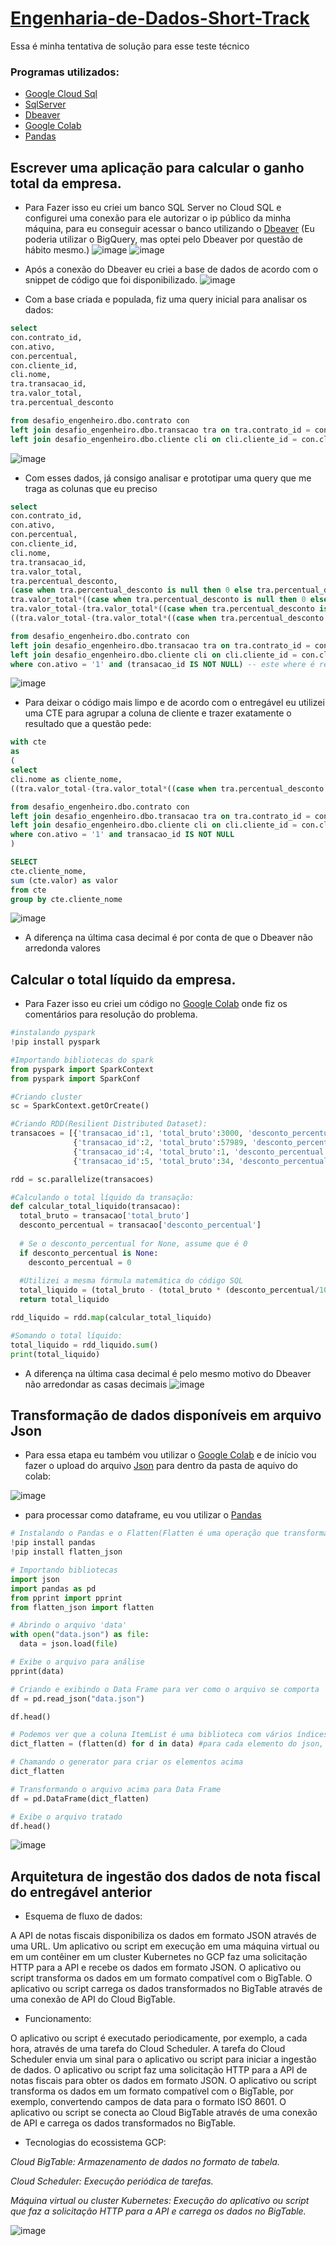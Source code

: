 # [Engenharia-de-Dados-Short-Track](https://github.com/AhirtonLopes/teste_eng_dados#teste---engenharia-de-dados-short-track)
Essa é minha tentativa de solução para esse teste técnico

### Programas utilizados:
* [Google Cloud Sql](https://cloud.google.com/sql?hl=pt-br)
* [SqlServer](https://www.microsoft.com/pt-br/sql-server)
* [Dbeaver](https://dbeaver.io/download/)
* [Google Colab](https://colab.research.google.com)
* [Pandas](https://pandas.pydata.org)

## Escrever uma aplicação para calcular o ganho total da empresa.
* Para Fazer isso eu criei um banco SQL Server no Cloud SQL e configurei uma conexão para ele autorizar o ip público da minha máquina, para eu conseguir acessar o banco utilizando o [Dbeaver](https://dbeaver.io/download/) (Eu poderia utilizar o BigQuery, mas optei pelo Dbeaver por questão de hábito mesmo.)
![image](https://user-images.githubusercontent.com/63296032/210666015-1137f48a-8002-482e-94a2-f0dce82c60e6.png)
![image](https://user-images.githubusercontent.com/63296032/210667663-b09e2865-fcf6-48fb-9e57-2f49a121dfc4.png)

* Após a conexão do Dbeaver eu criei a base de dados de acordo com o snippet de código que foi disponibilizado.
![image](https://user-images.githubusercontent.com/63296032/210668123-a10915c6-4082-4194-8080-17bebb8639c5.png)
* Com a base criada e populada, fiz uma query inicial para analisar os dados: 
```sql
select
con.contrato_id,
con.ativo,
con.percentual,
con.cliente_id,
cli.nome,
tra.transacao_id,
tra.valor_total,
tra.percentual_desconto

from desafio_engenheiro.dbo.contrato con
left join desafio_engenheiro.dbo.transacao tra on tra.contrato_id = con.contrato_id
left join desafio_engenheiro.dbo.cliente cli on cli.cliente_id = con.cliente_id
```
![image](https://user-images.githubusercontent.com/63296032/210669136-561d13a9-8b55-4211-a56d-20b44454067d.png)
* Com esses dados, já consigo analisar e prototipar uma query que me traga as colunas que eu preciso 
```sql
select
con.contrato_id,
con.ativo,
con.percentual,
con.cliente_id,
cli.nome,
tra.transacao_id,
tra.valor_total,
tra.percentual_desconto,
(case when tra.percentual_desconto is null then 0 else tra.percentual_desconto end) as percentual_de_desconto, -- criei essa coluna para facilitar o cálculo e fazer o tratamento do valor nulo que havia nessa coluna.
tra.valor_total*((case when tra.percentual_desconto is null then 0 else tra.percentual_desconto end)/100) as valor_descontado, -- para descobrir o valor descontado precisei utilizar uma fórmula matemática (valor total * (percentual_de_desconto/100))
tra.valor_total-(tra.valor_total*((case when tra.percentual_desconto is null then 0 else tra.percentual_desconto end)/100)) as valor_final, -- com o resultado acima, consigo saber o valor final subtraindo o valor total do valor descontado
((tra.valor_total-(tra.valor_total*((case when tra.percentual_desconto is null then 0 else tra.percentual_desconto end)/100)))*con.percentual)/100 as ganho -- assim, consigo calcular o ganho por cliente com outra fórmula ((valor_final * percentual))/100

from desafio_engenheiro.dbo.contrato con
left join desafio_engenheiro.dbo.transacao tra on tra.contrato_id = con.contrato_id
left join desafio_engenheiro.dbo.cliente cli on cli.cliente_id = con.cliente_id
where con.ativo = '1' and (transacao_id IS NOT NULL) -- este where é responsável por me trazer somente os contratos que estão ativos e não são valores nulos
```
![image](https://user-images.githubusercontent.com/63296032/210670377-48185ec4-ae85-41f9-aef3-683f0ad6b417.png)
* Para deixar o código mais limpo e de acordo com o entregável eu utilizei uma CTE para agrupar a coluna de cliente e trazer exatamente o resultado que a questão pede:
```sql
with cte
as
(
select
cli.nome as cliente_nome,
((tra.valor_total-(tra.valor_total*((case when tra.percentual_desconto is null then 0 else tra.percentual_desconto end)/100)))*con.percentual)/100 as valor -- aqui todas as fórmulas do código anterior estão agrupadas em uma única linha

from desafio_engenheiro.dbo.contrato con
left join desafio_engenheiro.dbo.transacao tra on tra.contrato_id = con.contrato_id
left join desafio_engenheiro.dbo.cliente cli on cli.cliente_id = con.cliente_id
where con.ativo = '1' and transacao_id IS NOT NULL
)

SELECT
cte.cliente_nome,
sum (cte.valor) as valor
from cte
group by cte.cliente_nome

```
![image](https://user-images.githubusercontent.com/63296032/210670736-67f272b5-5a91-4943-a80d-d7266634445a.png)

* A diferença na última casa decimal é por conta de que o Dbeaver não arredonda valores

## Calcular o total líquido da empresa.
* Para Fazer isso eu criei um código no [Google Colab](https://colab.research.google.com/drive/1i2zi_jtIXPADtKcLxaJ7xQeLVmiSI6It#scrollTo=zQPfF_dLZDKN&uniqifier=1) onde fiz os comentários para resolução do problema.
```python
#instalando pyspark
!pip install pyspark

#Importando bibliotecas do spark
from pyspark import SparkContext
from pyspark import SparkConf

#Criando cluster
sc = SparkContext.getOrCreate()

#Criando RDD(Resilient Distributed Dataset): 
transacoes = [{'transacao_id':1, 'total_bruto':3000, 'desconto_percentual':6.99},
              {'transacao_id':2, 'total_bruto':57989, 'desconto_percentual':1.45},
              {'transacao_id':4, 'total_bruto':1, 'desconto_percentual':None},
              {'transacao_id':5, 'total_bruto':34, 'desconto_percentual':0.0}]

rdd = sc.parallelize(transacoes)

#Calculando o total líquido da transação:
def calcular_total_liquido(transacao):
  total_bruto = transacao['total_bruto']
  desconto_percentual = transacao['desconto_percentual']
  
  # Se o desconto_percentual for None, assume que é 0
  if desconto_percentual is None:
    desconto_percentual = 0
  
  #Utilizei a mesma fórmula matemática do código SQL
  total_liquido = (total_bruto - (total_bruto * (desconto_percentual/100)))*100 
  return total_liquido

rdd_liquido = rdd.map(calcular_total_liquido)

#Somando o total líquido:
total_liquido = rdd_liquido.sum()
print(total_liquido)
```
* A diferença na última casa decimal é pelo mesmo motivo do Dbeaver não arredondar as casas decimais
![image](https://user-images.githubusercontent.com/63296032/210816486-5abb8ea6-2e36-4d0a-9048-65200b0857f5.png)

## Transformação de dados disponíveis em arquivo Json
* Para essa etapa eu também vou utilizar o [Google Colab](https://colab.research.google.com/drive/125i94Mtu_iVxBbxfIcKcj50_kvMQYjd9) e de início vou fazer o upload do arquivo [Json](https://drive.google.com/file/d/1IDCjpDZh5St97jw4K_bAewJ8hf-rax9C/view?usp=sharing) para dentro da pasta de aquivo do colab:

![image](https://user-images.githubusercontent.com/63296032/210842949-2e9b9848-3aa6-416a-8556-8f03d394b7c6.png)
* para processar como dataframe, eu vou utilizar o [Pandas](https://pandas.pydata.org)
```python
# Instalando o Pandas e o Flatten(Flatten é uma operação que transforma uma matriz multidimensional em uma matriz unidimensional)
!pip install pandas
!pip install flatten_json

# Importando bibliotecas
import json
import pandas as pd
from pprint import pprint
from flatten_json import flatten

# Abrindo o arquivo 'data'
with open("data.json") as file:
  data = json.load(file)

# Exibe o arquivo para análise
pprint(data)

# Criando e exibindo o Data Frame para ver como o arquivo se comporta 
df = pd.read_json("data.json")

df.head()

# Podemos ver que a coluna ItemList é uma biblioteca com vários índices, e para expandir e normalizar eles no mesmo dataframe vou utilizar a biblioteca do Flatten
dict_flatten = (flatten(d) for d in data) #para cada elemento do json, vou chamar o flatten para gerar ele

# Chamando o generator para criar os elementos acima
dict_flatten

# Transformando o arquivo acima para Data Frame
df = pd.DataFrame(dict_flatten)

# Exibe o arquivo tratado
df.head()
```
![image](https://user-images.githubusercontent.com/63296032/210857858-45b12262-bba8-4380-ad46-507d8ed0320c.png)

 ## Arquitetura de ingestão dos dados de nota fiscal do entregável anterior
 * Esquema de fluxo de dados:

A API de notas fiscais disponibiliza os dados em formato JSON através de uma URL.
Um aplicativo ou script em execução em uma máquina virtual ou em um contêiner em um cluster Kubernetes no GCP faz uma solicitação HTTP para a API e recebe os dados em formato JSON.
O aplicativo ou script transforma os dados em um formato compatível com o BigTable.
O aplicativo ou script carrega os dados transformados no BigTable através de uma conexão de API do Cloud BigTable.

* Funcionamento:

O aplicativo ou script é executado periodicamente, por exemplo, a cada hora, através de uma tarefa do Cloud Scheduler.
A tarefa do Cloud Scheduler envia um sinal para o aplicativo ou script para iniciar a ingestão de dados.
O aplicativo ou script faz uma solicitação HTTP para a API de notas fiscais para obter os dados em formato JSON.
O aplicativo ou script transforma os dados em um formato compatível com o BigTable, por exemplo, convertendo campos de data para o formato ISO 8601.
O aplicativo ou script se conecta ao Cloud BigTable através de uma conexão de API e carrega os dados transformados no BigTable.

* Tecnologias do ecossistema GCP:

*Cloud BigTable: Armazenamento de dados no formato de tabela.*

*Cloud Scheduler: Execução periódica de tarefas.*

*Máquina virtual ou cluster Kubernetes: Execução do aplicativo ou script que faz a solicitação HTTP para a API e carrega os dados no BigTable.*

![image](https://user-images.githubusercontent.com/63296032/210862154-a56ed492-bd46-4a19-baa8-0c9979f92e35.png)
